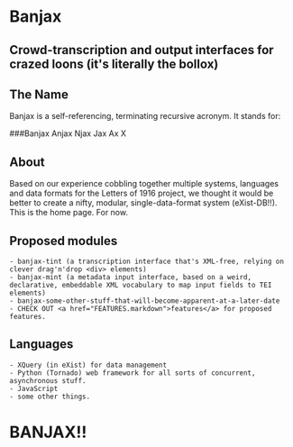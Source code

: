 Banjax
======

Crowd-transcription and output interfaces for crazed loons (it's literally the bollox)
--------------------------------------------------------------------------------------

The Name
--------

Banjax is a self-referencing, terminating recursive acronym. It stands for:

###Banjax Anjax Njax Jax Ax X

About
-----
Based on our experience cobbling together multiple systems, languages and data formats for the Letters of 1916 project, we thought it would be better to create a nifty, modular, single-data-format system (eXist-DB!!). This is the home page. For now.

Proposed modules
----------------
	- banjax-tint (a transcription interface that's XML-free, relying on clever drag'n'drop <div> elements)
	- banjax-mint (a metadata input interface, based on a weird, declarative, embeddable XML vocabulary to map input fields to TEI elements)
	- banjax-some-other-stuff-that-will-become-apparent-at-a-later-date
	- CHECK OUT <a href="FEATURES.markdown">features</a> for proposed features.

Languages
---------
	- XQuery (in eXist) for data management
	- Python (Tornado) web framework for all sorts of concurrent, asynchronous stuff.
	- JavaScript
	- some other things.

BANJAX!!
========